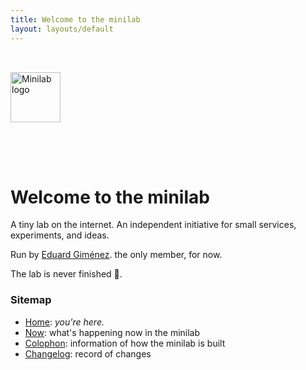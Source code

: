 ```yaml
---
title: Welcome to the minilab
layout: layouts/default
---
```


<img src="/images/minilab.png" alt="Minilab logo" width="80" style="margin-top: 2rem; margin-bottom: 4rem;">

# Welcome to the minilab

A tiny lab on the internet. An independent initiative for small services,
experiments, and ideas.

Run by [Eduard Giménez](https://eduard.io). the only member, for now.

The lab is never finished 🚧.

### Sitemap

- [Home](/): _you're here._
- [Now](/now): what's happening now in the minilab
- [Colophon](/colophon): information of how the minilab is built
- [Changelog](/changelog): record of changes
